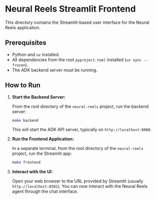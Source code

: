 # Neural Reels Streamlit Frontend

This directory contains the Streamlit-based user interface for the Neural Reels application.

## Prerequisites

- Python and `uv` installed.
- All dependencies from the root `pyproject.toml` installed (`uv sync --frozen`).
- The ADK backend server must be running.

## How to Run

1.  **Start the Backend Server:**

    From the root directory of the `neural-reels` project, run the backend server:

    ```bash
    make backend
    ```

    This will start the ADK API server, typically on `http://localhost:8000`.

2.  **Run the Frontend Application:**

    In a separate terminal, from the root directory of the `neural-reels` project, run the Streamlit app:

    ```bash
    make frontend
    ```

3.  **Interact with the UI:**

    Open your web browser to the URL provided by Streamlit (usually `http://localhost:8501`). You can now interact with the Neural Reels agent through the chat interface.